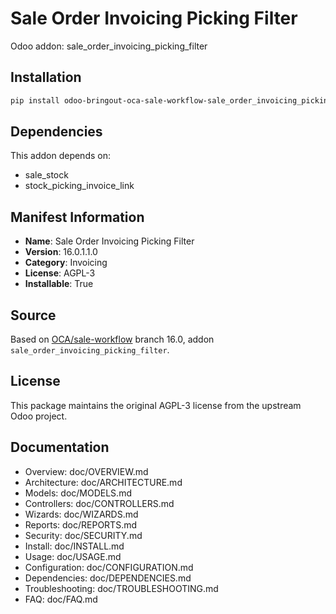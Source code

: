 # Sale Order Invoicing Picking Filter

Odoo addon: sale_order_invoicing_picking_filter

## Installation

```bash
pip install odoo-bringout-oca-sale-workflow-sale_order_invoicing_picking_filter
```

## Dependencies

This addon depends on:
- sale_stock
- stock_picking_invoice_link

## Manifest Information

- **Name**: Sale Order Invoicing Picking Filter
- **Version**: 16.0.1.1.0
- **Category**: Invoicing
- **License**: AGPL-3
- **Installable**: True

## Source

Based on [OCA/sale-workflow](https://github.com/OCA/sale-workflow) branch 16.0, addon `sale_order_invoicing_picking_filter`.

## License

This package maintains the original AGPL-3 license from the upstream Odoo project.

## Documentation

- Overview: doc/OVERVIEW.md
- Architecture: doc/ARCHITECTURE.md
- Models: doc/MODELS.md
- Controllers: doc/CONTROLLERS.md
- Wizards: doc/WIZARDS.md
- Reports: doc/REPORTS.md
- Security: doc/SECURITY.md
- Install: doc/INSTALL.md
- Usage: doc/USAGE.md
- Configuration: doc/CONFIGURATION.md
- Dependencies: doc/DEPENDENCIES.md
- Troubleshooting: doc/TROUBLESHOOTING.md
- FAQ: doc/FAQ.md
